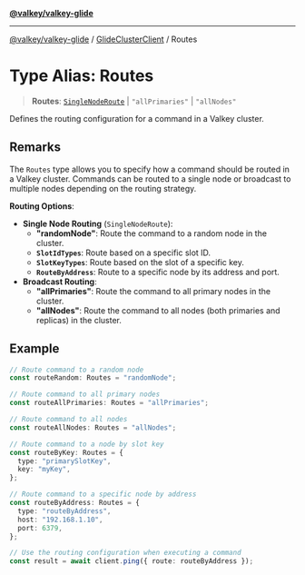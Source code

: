 [**@valkey/valkey-glide**](../../README.md)

***

[@valkey/valkey-glide](../../modules.md) / [GlideClusterClient](../README.md) / Routes

# Type Alias: Routes

> **Routes**: [`SingleNodeRoute`](SingleNodeRoute.md) \| `"allPrimaries"` \| `"allNodes"`

Defines the routing configuration for a command in a Valkey cluster.

## Remarks

The `Routes` type allows you to specify how a command should be routed in a Valkey cluster.
Commands can be routed to a single node or broadcast to multiple nodes depending on the routing strategy.

**Routing Options**:

- **Single Node Routing** (`SingleNodeRoute`):
  - **"randomNode"**: Route the command to a random node in the cluster.
  - **`SlotIdTypes`**: Route based on a specific slot ID.
  - **`SlotKeyTypes`**: Route based on the slot of a specific key.
  - **`RouteByAddress`**: Route to a specific node by its address and port.
- **Broadcast Routing**:
  - **"allPrimaries"**: Route the command to all primary nodes in the cluster.
  - **"allNodes"**: Route the command to all nodes (both primaries and replicas) in the cluster.

## Example

```typescript
// Route command to a random node
const routeRandom: Routes = "randomNode";

// Route command to all primary nodes
const routeAllPrimaries: Routes = "allPrimaries";

// Route command to all nodes
const routeAllNodes: Routes = "allNodes";

// Route command to a node by slot key
const routeByKey: Routes = {
  type: "primarySlotKey",
  key: "myKey",
};

// Route command to a specific node by address
const routeByAddress: Routes = {
  type: "routeByAddress",
  host: "192.168.1.10",
  port: 6379,
};

// Use the routing configuration when executing a command
const result = await client.ping({ route: routeByAddress });
```
